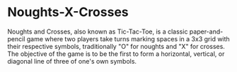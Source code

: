 # Noughts-X-Crosses
Noughts and Crosses, also known as Tic-Tac-Toe, is a classic paper-and-pencil game where two players take turns marking spaces in a 3x3 grid with their respective symbols, traditionally "O" for noughts and "X" for crosses. The objective of the game is to be the first to form a horizontal, vertical, or diagonal line of three of one's own symbols.
